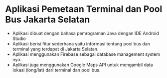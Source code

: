 # Aplikasi Pemetaan Terminal dan Pool Bus Jakarta Selatan

- Aplikasi dibuat dengan bahasa pemrograman Java dengan IDE Android Studio
- Aplikasi berisi fitur sederhana yaitu informasi tentang pool bus dan terminal yang terdapat di Jakarta Selatan.
- Aplikasi menggunakan Firebase sebagai database management system nya.
- Aplikasi juga menggunakan Google Maps API untuk mengambil data lokasi (long/lat) dari terminal dan pool bus.
